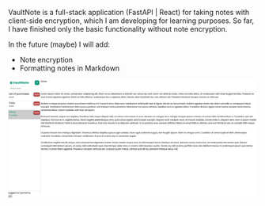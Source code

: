 VaultNote is a full-stack application (FastAPI | React) for taking notes with client-side encryption, which I am developing for learning purposes.
So far, I have finished only the basic functionality without note encryption.

In the future (maybe) I will add:
- Note encryption
- Formatting notes in Markdown

![Home page](https://raw.githubusercontent.com/7eliassen/VaultNote/refs/heads/master/docs/homepage.png)
